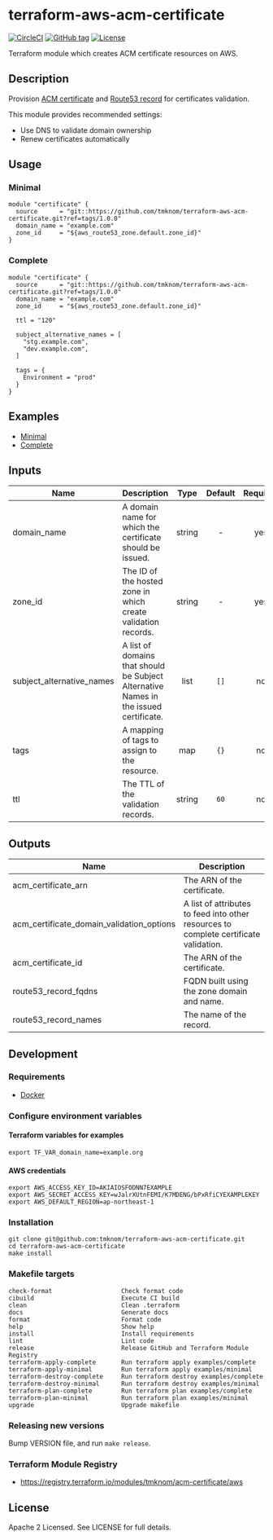 # terraform-aws-acm-certificate

[![CircleCI](https://circleci.com/gh/tmknom/terraform-aws-acm-certificate.svg?style=svg)](https://circleci.com/gh/tmknom/terraform-aws-acm-certificate)
[![GitHub tag](https://img.shields.io/github/tag/tmknom/terraform-aws-acm-certificate.svg)](https://registry.terraform.io/modules/tmknom/acm-certificate/aws)
[![License](https://img.shields.io/github/license/tmknom/terraform-aws-acm-certificate.svg)](https://opensource.org/licenses/Apache-2.0)

Terraform module which creates ACM certificate resources on AWS.

## Description

Provision [ACM certificate](https://docs.aws.amazon.com/acm/latest/userguide/acm-overview.html)
and [Route53 record](https://docs.aws.amazon.com/Route53/latest/DeveloperGuide/rrsets-working-with.html)
for certificates validation.

This module provides recommended settings:

- Use DNS to validate domain ownership
- Renew certificates automatically

## Usage

### Minimal

```hcl
module "certificate" {
  source      = "git::https://github.com/tmknom/terraform-aws-acm-certificate.git?ref=tags/1.0.0"
  domain_name = "example.com"
  zone_id     = "${aws_route53_zone.default.zone_id}"
}
```

### Complete

```hcl
module "certificate" {
  source      = "git::https://github.com/tmknom/terraform-aws-acm-certificate.git?ref=tags/1.0.0"
  domain_name = "example.com"
  zone_id     = "${aws_route53_zone.default.zone_id}"

  ttl = "120"

  subject_alternative_names = [
    "stg.example.com",
    "dev.example.com",
  ]

  tags = {
    Environment = "prod"
  }
}
```

## Examples

- [Minimal](https://github.com/tmknom/terraform-aws-acm-certificate/tree/master/examples/minimal)
- [Complete](https://github.com/tmknom/terraform-aws-acm-certificate/tree/master/examples/complete)

## Inputs

| Name                      | Description                                                                           |  Type  | Default | Required |
| ------------------------- | ------------------------------------------------------------------------------------- | :----: | :-----: | :------: |
| domain_name               | A domain name for which the certificate should be issued.                             | string |    -    |   yes    |
| zone_id                   | The ID of the hosted zone in which create validation records.                         | string |    -    |   yes    |
| subject_alternative_names | A list of domains that should be Subject Alternative Names in the issued certificate. |  list  |  `[]`   |    no    |
| tags                      | A mapping of tags to assign to the resource.                                          |  map   |  `{}`   |    no    |
| ttl                       | The TTL of the validation records.                                                    | string |  `60`   |    no    |

## Outputs

| Name                                      | Description                                                                           |
| ----------------------------------------- | ------------------------------------------------------------------------------------- |
| acm_certificate_arn                       | The ARN of the certificate.                                                           |
| acm_certificate_domain_validation_options | A list of attributes to feed into other resources to complete certificate validation. |
| acm_certificate_id                        | The ARN of the certificate.                                                           |
| route53_record_fqdns                      | FQDN built using the zone domain and name.                                            |
| route53_record_names                      | The name of the record.                                                               |

## Development

### Requirements

- [Docker](https://www.docker.com/)

### Configure environment variables

#### Terraform variables for examples

```shell
export TF_VAR_domain_name=example.org
```

#### AWS credentials

```shell
export AWS_ACCESS_KEY_ID=AKIAIOSFODNN7EXAMPLE
export AWS_SECRET_ACCESS_KEY=wJalrXUtnFEMI/K7MDENG/bPxRfiCYEXAMPLEKEY
export AWS_DEFAULT_REGION=ap-northeast-1
```

### Installation

```shell
git clone git@github.com:tmknom/terraform-aws-acm-certificate.git
cd terraform-aws-acm-certificate
make install
```

### Makefile targets

```text
check-format                   Check format code
cibuild                        Execute CI build
clean                          Clean .terraform
docs                           Generate docs
format                         Format code
help                           Show help
install                        Install requirements
lint                           Lint code
release                        Release GitHub and Terraform Module Registry
terraform-apply-complete       Run terraform apply examples/complete
terraform-apply-minimal        Run terraform apply examples/minimal
terraform-destroy-complete     Run terraform destroy examples/complete
terraform-destroy-minimal      Run terraform destroy examples/minimal
terraform-plan-complete        Run terraform plan examples/complete
terraform-plan-minimal         Run terraform plan examples/minimal
upgrade                        Upgrade makefile
```

### Releasing new versions

Bump VERSION file, and run `make release`.

### Terraform Module Registry

- <https://registry.terraform.io/modules/tmknom/acm-certificate/aws>

## License

Apache 2 Licensed. See LICENSE for full details.
